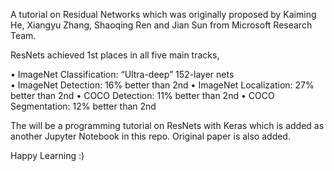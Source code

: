 A tutorial on Residual Networks which was originally proposed by Kaiming He, Xiangyu Zhang, Shaoqing Ren and Jian Sun from Microsoft Research Team. 

ResNets achieved 1st places in all five main tracks,

• ImageNet Classification: “Ultra-deep”	152-layer nets	
• ImageNet Detection: 16% better than 2nd
• ImageNet Localization: 27% better than 2nd
• COCO	Detection: 11% better than 2nd
• COCO	Segmentation: 12% better than 2nd

The will be a programming tutorial on ResNets with Keras which is added as another Jupyter Notebook in this repo. Original paper is also added.

Happy Learning :) 
